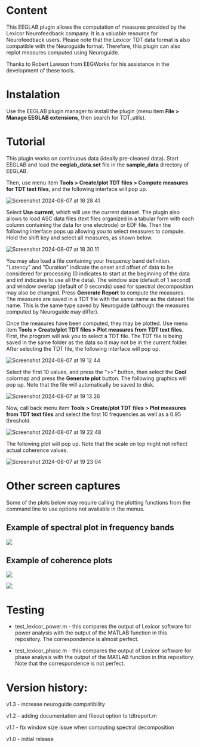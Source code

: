 # Content

This EEGLAB plugin allows the computation of measures provided by the Lexicor Neurofeedback company. It is a valuable resource for Neurofeedback users. Please note that the Lexicor TDT data format is also compatible with the Neuroguide format. Therefore, this plugin can also replot measures computed using Neuroguide.

Thanks to Robert Lawson from EEGWorks for his assistance in the development of these tools.

# Instalation

Use the EEGLAB plugin manager to install the plugin (menu item **File > Manage EEGLAB extensions**, then search for TDT_utils). 

# Tutorial

This plugin works on continuous data (ideally pre-cleaned data). Start EEGLAB and load the **eeglab_data.set** file in the **sample_data** directory of EEGLAB. 

Then, use menu item **Tools > Create/plot TDT files > Compute measures for TDT text files**, and the following interface will pop up. 

![Screenshot 2024-08-07 at 18 28 41](https://github.com/user-attachments/assets/1d31f612-5d08-4ab3-ac67-61cd30f3303c)

Select **Use current**, which will use the current dataset. The plugin also allows to load ASC data files (text files organized in a tabular form with each column containing the data for one electrode) or EDF file. Then the following interface pops up allowing you to select measures to compute. Hold the shift key and select all measures, as shown below.

![Screenshot 2024-08-07 at 18 30 11](https://github.com/user-attachments/assets/8776be02-a771-450c-809e-7891f6390e63)

You may also load a file containing your frequency band definition. "Latency" and "Duration" indicate the onset and offset of data to be considered for processing (0 indicates to start at the beginning of the data and inf indicates to use all the data). The window size (default of 1 second) and window overlap (default of 0 seconds) used for spectral decomposition may also be changed. Press **Generate Report** to compute the measures. The measures are saved in a TDT file with the same name as the dataset file name. This is the same type saved by Neuroguide (although the measures computed by Neuroguide may differ).

Once the measures have been computed, they may be plotted. Use menu item **Tools > Create/plot TDT files > Plot measures from TDT text files**. First, the program will ask you to select a TDT file. The TDT file is being saved in the same folder as the data so it may not be in the current folder. After selecting the TDT file, the following interface will pop up.

![Screenshot 2024-08-07 at 19 12 44](https://github.com/user-attachments/assets/54016e3f-08d5-4295-9489-b9493dec3504)

Select the first 10 values, and press the ">>" button, then select the **Cool** colormap and press the **Generate plot** button. The following graphics will pop up. Note that the file will automatically be saved to disk.

![Screenshot 2024-08-07 at 19 13 26](https://github.com/user-attachments/assets/4dd81840-fe7b-4a30-a33f-82f29db83a94)

Now, call back menu item **Tools > Create/plot TDT files > Plot measures from TDT text files** and select the first 10 frequencies as well as a 0.95 threshold.

![Screenshot 2024-08-07 at 19 22 48](https://github.com/user-attachments/assets/10d451da-20e5-4b20-a71c-e464102fa35e)

The following plot will pop up. Note that the scale on top might not reflect actual coherence values.

![Screenshot 2024-08-07 at 19 23 04](https://github.com/user-attachments/assets/ade851f1-0b89-4943-ba7a-ba350bbc6296)

# Other screen captures

Some of the plots below may require calling the plotting functions from the command line to use options not available in the menus.

## Example of spectral plot in frequency bands

![](https://github.com/user-attachments/assets/6919415a-ec8b-42a5-bf20-23b2c26709d4)

## Example of coherence plots

![](https://github.com/user-attachments/assets/b4645b71-9c93-43ce-85d2-71768742c8e8)

![](https://github.com/user-attachments/assets/9a65e084-bee0-4c20-b6b7-45b56620e8ae)

# Testing

* test_lexicor_power.m - this compares the output of Lexicor software for power analysis with the output of the MATLAB function in this repository. The correspondence is almost perfect.

* test_lexicor_phase.m - this compares the output of Lexicor software for phase analysis with the output of the MATLAB function in this repository. Note that the correspondence is not perfect. 

# Version history:

v1.3 - increase neuroguide compatibility

v1.2 - adding documentation and fileout option to tdtreport.m

v1.1 - fix window size issue when computing spectral decomposition

v1.0 - initial release 
